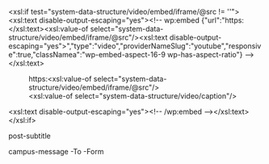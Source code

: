 <!-- old youtube code -->
<!-- embed video -->
<xsl:if test="system-data-structure/video/embed/iframe/@src != ''">
	<xsl:text disable-output-escaping="yes">&lt;!-- wp:embed {"url":"https:</xsl:text><xsl:value-of select="system-data-structure/video/embed/iframe/@src"/><xsl:text disable-output-escaping="yes">","type":"video","providerNameSlug":"youtube","responsive":true,"classNamea":"wp-embed-aspect-16-9 wp-has-aspect-ratio"} --&gt;</xsl:text>
	<figure class="wp-block-embed is-type-video is-provider-youtube wp-block-embed-youtube wp-embed-aspect-16-9 wp-has-aspect-ratio"><div class="wp-block-embed__wrapper">
		https:<xsl:value-of select="system-data-structure/video/embed/iframe/@src"/>
	</div><figcaption><xsl:value-of select="system-data-structure/video/caption"/></figcaption></figure>
	<xsl:text disable-output-escaping="yes">&lt;!-- /wp:embed --&gt;</xsl:text>
</xsl:if>
<!-- end embed video -->


post-subtitle

campus-message
	-To
	-Form
